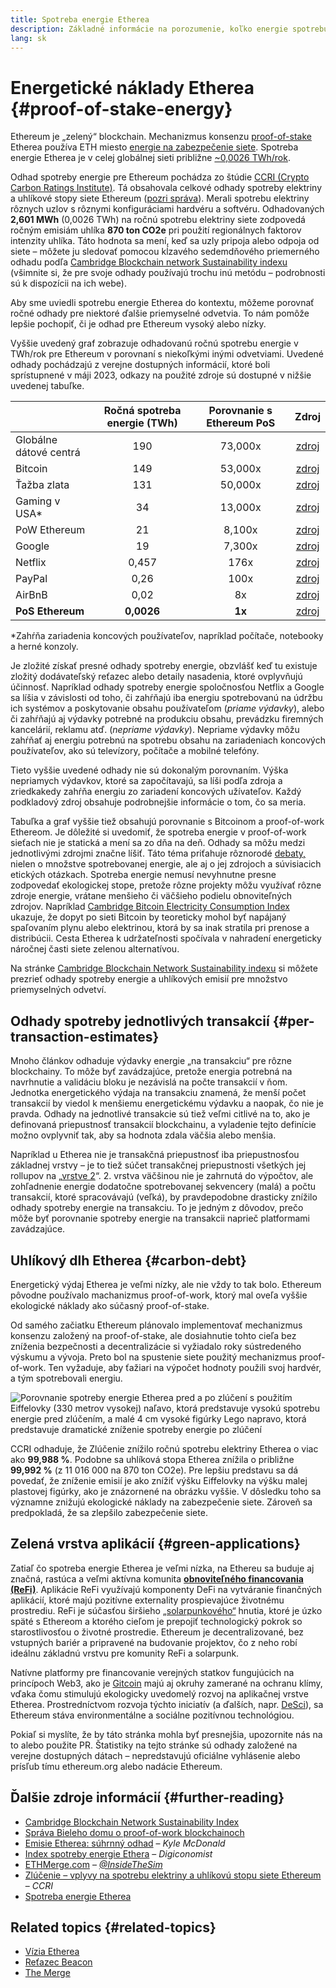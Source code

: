 ```yaml
---
title: Spotreba energie Etherea
description: Základné informácie na porozumenie, koľko energie spotrebúva Ethereum.
lang: sk
---
```


# Energetické náklady Etherea {#proof-of-stake-energy}

Ethereum je „zelený“ blockchain. Mechanizmus konsenzu [proof-of-stake](/developers/docs/consensus-mechanisms/pos) Etherea používa ETH miesto [energie na zabezpečenie siete](/developers/docs/consensus-mechanisms/pow). Spotreba energie Etherea je v celej globálnej sieti približne [~0,0026 TWh/rok](https://carbon-ratings.com/eth-report-2022).

Odhad spotreby energie pre Ethereum pochádza zo štúdie [CCRI (Crypto Carbon Ratings Institute)](https://carbon-ratings.com). Tá obsahovala celkové odhady spotreby elektriny a uhlíkové stopy siete Ethereum ([pozri správa](https://carbon-ratings.com/eth-report-2022)). Merali spotrebu elektriny rôznych uzlov s rôznymi konfiguráciami hardvéru a softvéru. Odhadovaných **2,601 MWh** (0,0026 TWh) na ročnú spotrebu elektriny siete zodpovedá ročným emisiám uhlíka **870 ton CO2e** pri použití regionálnych faktorov intenzity uhlíka. Táto hodnota sa mení, keď sa uzly pripoja alebo odpoja od siete – môžete ju sledovať pomocou kĺzavého sedemdňového priemerného odhadu podľa [Cambridge Blockchain network Sustainability indexu](https://ccaf.io/cbnsi/ethereum) (všimnite si, že pre svoje odhady používajú trochu inú metódu – podrobnosti sú k dispozícii na ich webe).

Aby sme uviedli spotrebu energie Etherea do kontextu, môžeme porovnať ročné odhady pre niektoré ďalšie priemyselné odvetvia. To nám pomôže lepšie pochopiť, či je odhad pre Ethereum vysoký alebo nízky.

<EnergyConsumptionChart />

Vyššie uvedený graf zobrazuje odhadovanú ročnú spotrebu energie v TWh/rok pre Ethereum v porovnaní s niekoľkými inými odvetviami. Uvedené odhady pochádzajú z verejne dostupných informácií, ktoré boli sprístupnené v máji 2023, odkazy na použité zdroje sú dostupné v nižšie uvedenej tabuľke.

|                        | Ročná spotreba energie (TWh) | Porovnanie s Ethereum PoS |                                                                                      Zdroj                                                                                       |
|:---------------------- |:----------------------------:|:-------------------------:|:--------------------------------------------------------------------------------------------------------------------------------------------------------------------------------:|
| Globálne dátové centrá |             190              |          73,000x          |                                    [zdroj](https://www.iea.org/commentaries/data-centres-and-energy-from-global-headlines-to-local-headaches)                                    |
| Bitcoin                |             149              |          53,000x          |                                                                 [zdroj](https://ccaf.io/cbnsi/cbeci/comparisons)                                                                 |
| Ťažba zlata            |             131              |          50,000x          |                                                                 [zdroj](https://ccaf.io/cbnsi/cbeci/comparisons)                                                                 |
| Gaming v USA\*       |              34              |          13,000x          |                 [zdroj](https://www.researchgate.net/publication/336909520_Toward_Greener_Gaming_Estimating_National_Energy_Use_and_Energy_Efficiency_Potential)                 |
| PoW Ethereum           |              21              |          8,100x           |                                                                    [zdroj](https://ccaf.io/cbnsi/ethereum/1)                                                                     |
| Google                 |              19              |          7,300x           |                                           [zdroj](https://www.gstatic.com/gumdrop/sustainability/google-2022-environmental-report.pdf)                                           |
| Netflix                |            0,457             |           176x            | [zdroj](https://assets.ctfassets.net/4cd45et68cgf/7B2bKCqkXDfHLadrjrNWD8/e44583e5b288bdf61e8bf3d7f8562884/2021_US_EN_Netflix_EnvironmentalSocialGovernanceReport-2021_Final.pdf) |
| PayPal                 |             0,26             |           100x            |                                  [zdroj](https://s202.q4cdn.com/805890769/files/doc_downloads/global-impact/CDP_Climate_Change_PayPal-(1).pdf)                                   |
| AirBnB                 |             0,02             |            8x             |                               [zdroj](https://s26.q4cdn.com/656283129/files/doc_downloads/governance_doc_updated/Airbnb-ESG-Factsheet-(Final).pdf)                               |
| **PoS Ethereum**       |          **0,0026**          |          **1x**           |                                                               [zdroj](https://carbon-ratings.com/eth-report-2022)                                                                |

\*Zahŕňa zariadenia koncových používateľov, napríklad počítače, notebooky a herné konzoly.

Je zložité získať presné odhady spotreby energie, obzvlášť keď tu existuje zložitý dodávateľský reťazec alebo detaily nasadenia, ktoré ovplyvňujú účinnosť. Napríklad odhady spotreby energie spoločnosťou Netflix a Google sa líšia v závislosti od toho, či zahŕňajú iba energiu spotrebovanú na údržbu ich systémov a poskytovanie obsahu používateľom (_priame výdavky_), alebo či zahŕňajú aj výdavky potrebné na produkciu obsahu, prevádzku firemných kancelárií, reklamu atď. (_nepriame výdavky_). Nepriame výdavky môžu zahŕňať aj energiu potrebnú na spotrebu obsahu na zariadeniach koncových používateľov, ako sú televízory, počítače a mobilné telefóny.

Tieto vyššie uvedené odhady nie sú dokonalým porovnaním. Výška nepriamych výdavkov, ktoré sa započítavajú, sa líši podľa zdroja a zriedkakedy zahŕňa energiu zo zariadení koncových užívateľov. Každý podkladový zdroj obsahuje podrobnejšie informácie o tom, čo sa meria.

Tabuľka a graf vyššie tiež obsahujú porovnanie s Bitcoinom a proof-of-work Ethereom. Je dôležité si uvedomiť, že spotreba energie v proof-of-work sieťach nie je statická a mení sa zo dňa na deň. Odhady sa môžu medzi jednotlivými zdrojmi značne líšiť. Táto téma priťahuje rôznorodé [debaty,](https://www.coindesk.com/business/2020/05/19/the-last-word-on-bitcoins-energy-consumption/) nielen o množstve spotrebovanej energie, ale aj o jej zdrojoch a súvisiacich etických otázkach. Spotreba energie nemusí nevyhnutne presne zodpovedať ekologickej stope, pretože rôzne projekty môžu využívať rôzne zdroje energie, vrátane menšieho či väčšieho podielu obnoviteľných zdrojov. Napríklad [Cambridge Bitcoin Electricity Consumption Index](https://ccaf.io/cbnsi/cbeci/comparisons) ukazuje, že dopyt po sieti Bitcoin by teoreticky mohol byť napájaný spaľovaním plynu alebo elektrinou, ktorá by sa inak stratila pri prenose a distribúcii. Cesta Etherea k udržateľnosti spočívala v nahradení energeticky náročnej časti siete zelenou alternatívou.

Na stránke [Cambridge Blockchain Network Sustainability indexu](https://ccaf.io/cbnsi/ethereum) si môžete prezrieť odhady spotreby energie a uhlíkových emisií pre množstvo priemyselných odvetví.

## Odhady spotreby jednotlivých transakcií {#per-transaction-estimates}

Mnoho článkov odhaduje výdavky energie „na transakciu“ pre rôzne blockchainy. To môže byť zavádzajúce, pretože energia potrebná na navrhnutie a validáciu bloku je nezávislá na počte transakcií v ňom. Jednotka energetického výdaja na transakciu znamená, že menší počet transakcií by viedol k menšiemu energetickému výdavku a naopak, čo nie je pravda. Odhady na jednotlivé transakcie sú tiež veľmi citlivé na to, ako je definovaná priepustnosť transakcií blockchainu, a vyladenie tejto definície možno ovplyvniť tak, aby sa hodnota zdala väčšia alebo menšia.

Napríklad u Etherea nie je transakčná priepustnosť iba priepustnosťou základnej vrstvy – je to tiež súčet transakčnej priepustnosti všetkých jej rollupov na „[vrstve 2](/layer-2/)“. 2. vrstva väčšinou nie je zahrnutá do výpočtov, ale zohľadnenie energie dodatočne spotrebovanej sekvencery (malá) a počtu transakcií, ktoré spracovávajú (veľká), by pravdepodobne drasticky znížilo odhady spotreby energie na transakciu. To je jedným z dôvodov, prečo môže byť porovnanie spotreby energie na transakcii naprieč platformami zavádzajúce.

## Uhlíkový dlh Etherea {#carbon-debt}

Energetický výdaj Etherea je veľmi nízky, ale nie vždy to tak bolo. Ethereum pôvodne používalo machanizmus proof-of-work, ktorý mal oveľa vyššie ekologické náklady ako súčasný proof-of-stake.

Od samého začiatku Ethereum plánovalo implementovať mechanizmus konsenzu založený na proof-of-stake, ale dosiahnutie tohto cieľa bez zníženia bezpečnosti a decentralizácie si vyžiadalo roky sústredeného výskumu a vývoja. Preto bol na spustenie siete použitý mechanizmus proof-of-work. Ten vyžaduje, aby ťažiari na výpočet hodnoty použili svoj hardvér, a tým spotrebovali energiu.

![Porovnanie spotreby energie Etherea pred a po zlúčení s použitím Eiffelovky (330 metrov vysokej) naľavo, ktorá predstavuje vysokú spotrebu energie pred zlúčením, a malé 4 cm vysoké figúrky Lego napravo, ktorá predstavuje dramatické zníženie spotreby energie po zlúčení](energy_consumption_pre_post_merge.png)

CCRI odhaduje, že Zlúčenie znížilo ročnú spotrebu elektriny Etherea o viac ako **99,988 %**. Podobne sa uhlíková stopa Etherea znížila o približne **99,992 %** (z 11 016 000 na 870 ton CO2e). Pre lepšiu predstavu sa dá povedať, že zníženie emisií je ako znížiť výšku Eiffelovky na výšku malej plastovej figúrky, ako je znázornené na obrázku vyššie. V dôsledku toho sa významne znižujú ekologické náklady na zabezpečenie siete. Zároveň sa predpokladá, že sa zlepšilo zabezpečenie siete.

## Zelená vrstva aplikácií {#green-applications}

Zatiaľ čo spotreba energie Etherea je veľmi nízka, na Ethereu sa buduje aj značná, rastúca a veľmi aktívna komunita [**obnoviteľného financovania (ReFi)**](/refi/). Aplikácie ReFi využívajú komponenty DeFi na vytváranie finančných aplikácií, ktoré majú pozitívne externality prospievajúce životnému prostrediu. ReFi je súčasťou širšieho [„solarpunkového“](https://en.wikipedia.org/wiki/Solarpunk) hnutia, ktoré je úzko späté s Ethereom a ktorého cieľom je prepojiť technologický pokrok so starostlivosťou o životné prostredie. Ethereum je decentralizované, bez vstupných bariér a pripravené na budovanie projektov, čo z neho robí ideálnu základnú vrstvu pre komunity ReFi a solarpunk.

Natívne platformy pre financovanie verejných statkov fungujúcich na princípoch Web3, ako je [Gitcoin](https://gitcoin.co) majú aj okruhy zamerané na ochranu klímy, vďaka čomu stimulujú ekologicky uvedomelý rozvoj na aplikačnej vrstve Etherea. Prostredníctvom rozvoja týchto iniciatív (a ďalších, napr. [DeSci](/desci/)), sa Ethereum stáva environmentálne a sociálne pozitívnou technológiou.

<InfoBanner emoji=":evergreen_tree:">
  Pokiaľ si myslíte, že by táto stránka mohla byť presnejšia, upozornite nás na to alebo použite PR. Štatistiky na tejto stránke sú odhady založené na verejne dostupných dátach – nepredstavujú oficiálne vyhlásenie alebo prísľub tímu ethereum.org alebo nadácie Ethereum.
</InfoBanner>

## Ďalšie zdroje informácií {#further-reading}

- [Cambridge Blockchain Network Sustainability Index](https://ccaf.io/cbnsi/ethereum)
- [Správa Bieleho domu o proof-of-work blockchainoch](https://www.whitehouse.gov/wp-content/uploads/2022/09/09-2022-Crypto-Assets-and-Climate-Report.pdf)
- [Emisie Etherea: súhrnný odhad](https://kylemcdonald.github.io/ethereum-emissions/) – _Kyle McDonald_
- [Index spotreby energie Ethera](https://digiconomist.net/ethereum-energy-consumption/) – _Digiconomist_
- [ETHMerge.com](https://ethmerge.com/) – _[@InsideTheSim](https://twitter.com/InsideTheSim)_
- [Zlúčenie – vplyvy na spotrebu elektriny a uhlíkovú stopu siete Ethereum](https://carbon-ratings.com/eth-report-2022) – _CCRI_
- [Spotreba energie Etherea](https://mirror.xyz/jmcook.eth/ODpCLtO4Kq7SCVFbU4He8o8kXs418ZZDTj0lpYlZkR8)

## Related topics {#related-topics}

- [Vízia Etherea](/roadmap/vision/)
- [Reťazec Beacon](/roadmap/beacon-chain)
- [The Merge](/roadmap/merge/)
